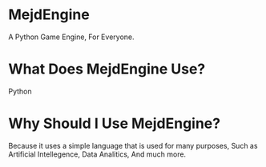 # MejdEngine
A Python Game Engine, For Everyone.

# What Does MejdEngine Use?
Python

# Why Should I Use MejdEngine?
Because it uses a simple language that is used for many purposes, Such as Artificial Intellegence, Data Analitics, And much more. 
